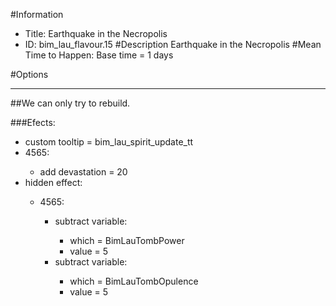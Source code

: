 #Information
 - Title: Earthquake in the Necropolis
 - ID: bim_lau_flavour.15
#Description
Earthquake in the Necropolis
#Mean Time to Happen:
Base time = 1 days

#Options

___
##We can only try to rebuild.

###Efects:<ul><li>custom tooltip = bim_lau_spirit_update_tt</li><li>4565:</li><ul><li>add devastation = 20</li></ul><li>hidden effect:</li><ul><li>4565:</li><ul><li>subtract variable:</li><ul><li>which = BimLauTombPower</li><li>value = 5</li></ul><li>subtract variable:</li><ul><li>which = BimLauTombOpulence</li><li>value = 5</li></ul></ul></ul></ul>
